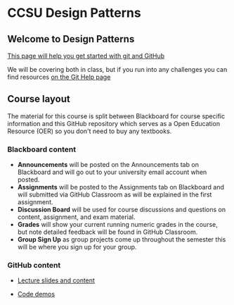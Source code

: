 
# CCSU Design Patterns

## Welcome to Design Patterns

[This page will help you get started with git and GitHub](Git-ReadMe.md)

We will be covering both in class, but if you run into any challenges you can find resources [on the Git Help page](Help-Git-GitHub.md)

## Course layout
The material for this course is split between Blackboard for course specific information and this GitHub repository which serves as a Open Education Resource (OER) so you don't need to buy any textbooks.

### Blackboard content

* **Announcements** will be posted on the Announcements tab on Blackboard and will go out to your university email account when posted.
* **Assignments** will be posted to the Assignments tab on Blackboard and will submitted via GitHub Classroom as will be explained in the first assignment.
* **Discussion Board** will be used for course discussions and questions on content, assignment, and exam material.
* **Grades** will show your current running numeric grades in the course, but note detailed feedback will be found in GitHub Classroom.
* **Group Sign Up** as group projects come up throughout the semester this will be where you sign up for your group.

### GitHub content

* [Lecture slides and content](LectureSlides)

* [Code demos](Codedemos)

